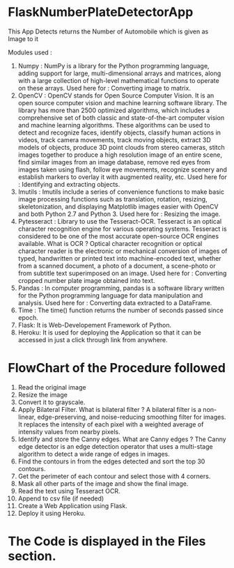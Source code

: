 # FlaskNumberPlateDetectorApp
This App Detects returns the Number of Automobile which is given as Image to it


Modules used :
1. Numpy : NumPy is a library for the Python programming language, adding support for large, multi-dimensional arrays
and matrices, along with a large collection of high-level mathematical functions to operate on these arrays. Used here
for : Converting image to matrix.
2. OpenCV : OpenCV stands for Open Source Computer Vision. It is an open source computer vision and machine learning
software library. The library has more than 2500 optimized algorithms, which includes a comprehensive set of both
classic and state-of-the-art computer vision and machine learning algorithms. These algorithms can be used to detect
and recognize faces, identify objects, classify human actions in videos, track camera movements, track moving
objects, extract 3D models of objects, produce 3D point clouds from stereo cameras, stitch images together to produce
a high resolution image of an entire scene, find similar images from an image database, remove red eyes from images
taken using flash, follow eye movements, recognize scenery and establish markers to overlay it with augmented reality,
etc. Used here for : Identifying and extracting objects.
3. Imutils : Imutils include a series of convenience functions to make basic image processing functions such as translation,
rotation, resizing, skeletonization, and displaying Matplotlib images easier with OpenCV and both Python 2.7 and
Python 3. Used here for : Resizing the image.
4. Pytesseract : Library to use the Tesseract-OCR. Tesseract is an optical character recognition engine for various
operating systems. Tesseract is considered to be one of the most accurate open-source OCR engines available. What is
OCR ? Optical character recognition or optical character reader is the electronic or mechanical conversion of images of
typed, handwritten or printed text into machine-encoded text, whether from a scanned document, a photo of a
document, a scene-photo or from subtitle text superimposed on an image. Used here for : Converting cropped number
plate image obtained into text.
5. Pandas : In computer programming, pandas is a software library written for the Python programming language for data
manipulation and analysis. Used here for : Converting data extracted to a DataFrame.
6. Time : The time() function returns the number of seconds passed since epoch.
7. Flask: It is Web-Developement Framework of Python.
8. Heroku: It is used for deploying the Application so that it can be accessed in just a click through link from anywhere.

# FlowChart of the Procedure followed
1. Read the original image
2. Resize the image
3. Convert it to grayscale.
4. Apply Bilateral Filter. What is bilateral filter ? A bilateral filter is a non-linear, edge-preserving, and noise-reducing
smoothing filter for images. It replaces the intensity of each pixel with a weighted average of intensity values from nearby
pixels.
5. Identify and store the Canny edges. What are Canny edges ? The Canny edge detector is an edge detection operator that
uses a multi-stage algorithm to detect a wide range of edges in images.
6. Find the contours in from the edges detected and sort the top 30 contours.
7. Get the perimeter of each contour and select those with 4 corners.
8. Mask all other parts of the image and show the final image.
9. Read the text using Tesseract OCR.
10. Append to csv file (if needed)
11. Create a Web Application using Flask.
12. Deploy it using Heroku.


# The Code is displayed in the Files section.
